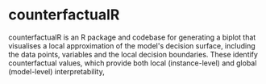 # counterfactualR
counterfactualR is an R package and codebase for generating a biplot that visualises a local approximation of the model's decision surface, including the data points, variables and the local decision boundaries. These identify counterfactual values, which provide both local (instance-level) and global (model-level) interpretability,
